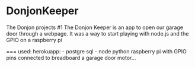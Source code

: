 DonjonKeeper
============

The Donjon projects #1
The Donjon Keeper is an app to open our garage door through a webpage.
It was a way to start playing with node.js and the GPIO on a raspberry pi

=== used:
herokuapp:
	- postgre sql
	- node
python
raspberry pi with GPIO pins connected to breadboard
a garage door motor...
